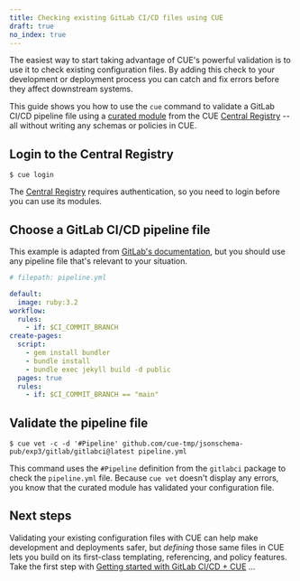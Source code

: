 ```yaml
---
title: Checking existing GitLab CI/CD files using CUE
draft: true
no_index: true
---
```


The easiest way to start taking advantage of CUE's powerful validation is to
use it to check existing configuration files.
By adding this check to your development or deployment process
you can catch and fix errors before they affect downstream
systems.

This guide shows you how to use the `cue` command to validate a GitLab CI/CD
pipeline file using a
[curated module](https://cuelang.org/docs/draft/cldd/curated-modules-faq/) from the
CUE [Central Registry](https://registry.cue.works) -- all without writing any
schemas or policies in CUE.

## Login to the Central Registry

```text { title="TERMINAL" type="terminal" codeToCopy="Y3VlIGxvZ2lu" }
$ cue login
```
The
[Central Registry](https://registry.cue.works)
requires authentication, so you need to login before you can use its modules.

## Choose a GitLab CI/CD pipeline file

This example is adapted from
[GitLab's documentation](https://docs.gitlab.com/user/project/pages/getting_started/pages_from_scratch/#deploy-specific-branches-to-a-pages-site),
but you should use any pipeline file that's relevant to your situation.

```yml { title="pipeline.yml" codeToCopy="ZGVmYXVsdDoKICBpbWFnZTogcnVieTozLjIKd29ya2Zsb3c6CiAgcnVsZXM6CiAgICAtIGlmOiAkQ0lfQ09NTUlUX0JSQU5DSApjcmVhdGUtcGFnZXM6CiAgc2NyaXB0OgogICAgLSBnZW0gaW5zdGFsbCBidW5kbGVyCiAgICAtIGJ1bmRsZSBpbnN0YWxsCiAgICAtIGJ1bmRsZSBleGVjIGpla3lsbCBidWlsZCAtZCBwdWJsaWMKICBwYWdlczogdHJ1ZQogIHJ1bGVzOgogICAgLSBpZjogJENJX0NPTU1JVF9CUkFOQ0ggPT0gIm1haW4iCg==" }
# filepath: pipeline.yml

default:
  image: ruby:3.2
workflow:
  rules:
    - if: $CI_COMMIT_BRANCH
create-pages:
  script:
    - gem install bundler
    - bundle install
    - bundle exec jekyll build -d public
  pages: true
  rules:
    - if: $CI_COMMIT_BRANCH == "main"
```

## Validate the pipeline file

```text { title="TERMINAL" type="terminal" codeToCopy="Y3VlIHZldCAtYyAtZCAnI1BpcGVsaW5lJyBnaXRodWIuY29tL2N1ZS10bXAvanNvbnNjaGVtYS1wdWIvZXhwMy9naXRsYWIvZ2l0bGFiY2lAbGF0ZXN0IHBpcGVsaW5lLnltbA==" }
$ cue vet -c -d '#Pipeline' github.com/cue-tmp/jsonschema-pub/exp3/gitlab/gitlabci@latest pipeline.yml
```

This command uses the `#Pipeline` definition from the `gitlabci` package to
check the `pipeline.yml` file. Because `cue vet` doesn't display any errors,
you know that the curated module has validated your configuration file.

## Next steps

Validating your existing configuration files with CUE can help make development
and deployments safer, but *defining* those same files in CUE lets you build on
its first-class templating, referencing, and policy features. Take the first
step with
[Getting started with GitLab CI/CD + CUE]({{<relref"getting-started-with-gitlab-cicd-cue">}})
...
